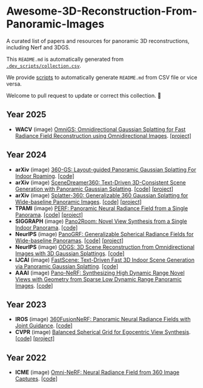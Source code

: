 # Awesome-3D-Reconstruction-From-Panoramic-Images

A curated list of papers and resources for panoramic 3D reconstructions, including Nerf and 3DGS.

This `README.md` is automatically generated from [`.dev_scripts/collection.csv`](.dev_scripts/collection.csv). 

We provide [scripts](.dev_scripts/main.py) to automatically generate `README.md` from CSV file or vice versa. 

Welcome to pull request to update or correct this collection. 🥰
## Year 2025
- **WACV** (image) [OmniGS: Omnidirectional Gaussian Splatting for Fast Radiance Field Reconstruction using Omnidirectional Images](https://arxiv.org/pdf/2404.03202). [[project]](https://liquorleaf.github.io/research/OmniGS/) 
## Year 2024
- **arXiv** (image) [360-GS: Layout-guided Panoramic Gaussian Splatting For Indoor Roaming](https://arxiv.org/pdf/2402.00763.pdf). [[code]](https://github.com/LeoDarcy/360GS) 
- **arXiv** (image) [SceneDreamer360: Text-Driven 3D-Consistent Scene Generation with Panoramic Gaussian Splatting](https://arxiv.org/pdf/2408.13711). [[code]](https://github.com/liwrui/SceneDreamer360)  [[project]](https://scenedreamer360.github.io/) 
- **arXiv** (image) [Splatter-360: Generalizable 360 Gaussian Splatting for Wide-baseline Panoramic Images](). [[code]](https://github.com/thucz/splatter360)  [[project]](https://3d-aigc.github.io/Splatter-360/) 
- **TPAMI** (image) [PERF: Panoramic Neural Radiance Field from a Single Panorama](https://arxiv.org/pdf/2310.16831.pdf). [[code]](https://github.com/perf-project/PeRF)  [[project]](https://perf-project.github.io/) 
- **SIGGRAPH** (image) [Pano2Room: Novel View Synthesis from a Single Indoor Panorama](https://arxiv.org/pdf/2408.11413). [[code]](https://github.com/TrickyGo/Pano2Room) 
- **NeurIPS** (image) [PanoGRF: Generalizable Spherical Radiance Fields for Wide-baseline Panoramas](https://proceedings.neurips.cc/paper_files/paper/2023/file/16049e0c3f47899091ac46f8b3afb178-Paper-Conference.pdf). [[code]](https://github.com/thucz/PanoGRF)  [[project]](https://thucz.github.io/PanoGRF/) 
- **NeurIPS** (image) [ODGS: 3D Scene Reconstruction from Omnidirectional Images with 3D Gaussian Splattings](https://arxiv.org/pdf/2410.20686). [[code]](https://github.com/esw0116/ODGS) 
- **IJCAI** (image) [FastScene: Text-Driven Fast 3D Indoor Scene Generation via Panoramic Gaussian Splatting](https://arxiv.org/pdf/2405.05768). [[code]](https://github.com/Mr-Ma-yikun/FastScene) 
- **AAAI** (image) [Pano-NeRF: Synthesizing High Dynamic Range Novel Views with Geometry from Sparse Low Dynamic Range Panoramic Images](https://arxiv.org/pdf/2312.15942v1.pdf). [[code]](https://github.com/Lu-Zhan/Pano-NeRF) 
## Year 2023
- **IROS** (image) [360FusionNeRF: Panoramic Neural Radiance Fields with Joint Guidance](https://arxiv.org/pdf/2209.14265.pdf). [[code]](https://github.com/MetaSLAM/360FusionNeRF) 
- **CVPR** (image) [Balanced Spherical Grid for Egocentric View Synthesis](https://arxiv.org/pdf/2303.12408). [[code]](https://github.com/changwoonchoi/EgoNeRF)  [[project]](https://changwoon.info/publications/EgoNeRF) 
## Year 2022
- **ICME** (image) [Omni-NeRF: Neural Radiance Field from 360 Image Captures](https://www.researchgate.net/publication/359894633_OMNI-NERF_NEURAL_RADIANCE_FIELD_FROM_360_IMAGE_CAPTURES). [[code]](https://github.com/wuzirui/OmniNeRF) 
